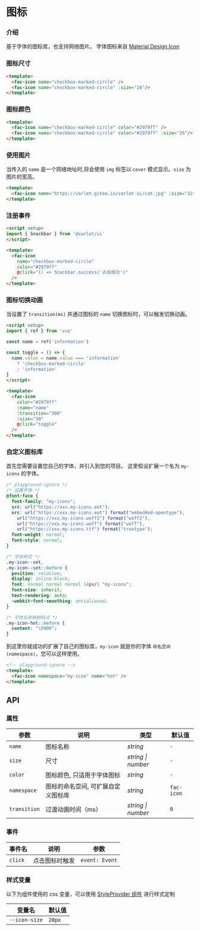 # 图标

### 介绍

基于字体的图标库，也支持网络图片。
字体图标来自 [Material Design Icon](https://materialdesignicons.com/)

### 图标尺寸

```html
<template>
  <fac-icon name="checkbox-marked-circle" />
  <fac-icon name="checkbox-marked-circle" :size="26"/>
</template>
```

### 图标颜色

```html
<template>
  <fac-icon name="checkbox-marked-circle" color="#2979ff" />
  <fac-icon name="checkbox-marked-circle" color="#2979ff" :size="26"/>
</template>
```

### 使用图片

当传入的 `name` 是一个网络地址时,将会使用 `img` 标签以 `cover` 模式显示。`size` 为图片的宽高。

```html
<template>
  <fac-icon name="https://varlet.gitee.io/varlet-ui/cat.jpg" :size="32" />
</template>
```

### 注册事件

```html
<script setup>
import { Snackbar } from '@varlet/ui'
</script>

<template>
  <fac-icon 
    name="checkbox-marked-circle"
    color="#2979ff"
    @click="() => Snackbar.success('点击成功')"
  />
</template>
```

### 图标切换动画

当设置了 `transition(ms)` 并通过图标的 `name` 切换图标时，可以触发切换动画。

```html
<script setup>
import { ref } from 'vue'

const name = ref('information')

const toggle = () => {
  name.value = name.value === 'information' 
    ? 'checkbox-marked-circle' 
    : 'information'
}
</script>

<template>
  <fac-icon 
    color="#2979ff" 
    :name="name" 
    :transition="300" 
    :size="30" 
    @click="toggle"
  />
</template>
```

### 自定义图标库

首先您需要设置您自己的字体，并引入到您的项目。
这里假设扩展一个名为 `my-icons` 的字体。

```css
/* playground-ignore */
/* 设置字体 */
@font-face {
  font-family: "my-icons";
  src: url("https://xxx.my-icons.eot");
  src: url("https://xxx.my-icons.eot") format("embedded-opentype"),
    url("https://xxx.my-icons.woff2") format("woff2"),
    url("https://xxx.my-icons.woff") format("woff"),
    url("https://xxx.my-icons.ttf") format("truetype");
  font-weight: normal;
  font-style: normal;
}

/* 字体样式 */
.my-icon--set,
.my-icon--set::before {
  position: relative;
  display: inline-block;
  font: normal normal normal 14px/1 "my-icons";
  font-size: inherit;
  text-rendering: auto;
  -webkit-font-smoothing: antialiased;
}

/* 字体名称映射码点 */
.my-icon-hot::before {
  content: "\F000";
}
```

到这里你就成功的扩展了自己的图标库，`my-icon` 就是你的字体 `命名空间(namespace)`，您可以这样使用。

```html
<!-- playground-ignore -->
<template>
  <fac-icon namespace="my-icon" name="hot" />
</template>
```

## API

### 属性

| 参数 | 说明 | 类型 | 默认值 |
| --- | --- | --- | --- |
| `name` | 图标名称 | _string_ | `-` |
| `size` | 尺寸 | _string \| number_ | `-` |
| `color` | 图标颜色, 只适用于字体图标 | _string_ | `-` |
| `namespace` | 图标的命名空间, 可扩展自定义图标库 |  _string_ | `fac-icon` |
| `transition` | 过渡动画时间（ms） |  _string \| number_ | `0` |

### 事件

| 事件名 | 说明 | 参数 |
| --- | --- | --- |
| `click` | 点击图标时触发 | `event: Event` |

### 样式变量

以下为组件使用的 css 变量，可以使用 [StyleProvider 组件](#/zh-CN/style-provider) 进行样式定制

| 变量名 | 默认值 |
| --- | --- |
| `--icon-size` | `20px` |